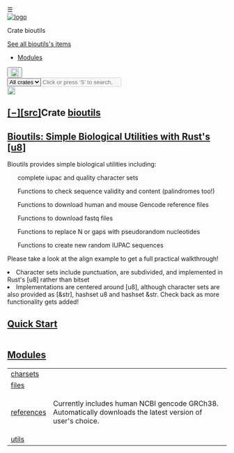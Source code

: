 <!DOCTYPE html><html lang="en"><head><meta charset="utf-8"><meta name="viewport" content="width=device-width, initial-scale=1.0"><meta name="generator" content="rustdoc"><meta name="description" content="API documentation for the Rust `bioutils` crate."><meta name="keywords" content="rust, rustlang, rust-lang, bioutils"><title>bioutils - Rust</title><link rel="stylesheet" type="text/css" href="../normalize.css"><link rel="stylesheet" type="text/css" href="../rustdoc.css" id="mainThemeStyle"><link rel="stylesheet" type="text/css" href="../dark.css"><link rel="stylesheet" type="text/css" href="../light.css" id="themeStyle"><script src="../storage.js"></script><noscript><link rel="stylesheet" href="../noscript.css"></noscript><link rel="shortcut icon" href="../favicon.ico"><style type="text/css">#crate-search{background-image:url("../down-arrow.svg");}</style></head><body class="rustdoc mod"><!--[if lte IE 8]><div class="warning">This old browser is unsupported and will most likely display funky things.</div><![endif]--><nav class="sidebar"><div class="sidebar-menu">&#9776;</div><a href='../bioutils/index.html'><div class='logo-container'><img src='../rust-logo.png' alt='logo'></div></a><p class='location'>Crate bioutils</p><div class="sidebar-elems"><a id='all-types' href='all.html'><p>See all bioutils's items</p></a><div class="block items"><ul><li><a href="#modules">Modules</a></li></ul></div><p class='location'></p><script>window.sidebarCurrent = {name: 'bioutils', ty: 'mod', relpath: '../'};</script></div></nav><div class="theme-picker"><button id="theme-picker" aria-label="Pick another theme!"><img src="../brush.svg" width="18" alt="Pick another theme!"></button><div id="theme-choices"></div></div><script src="../theme.js"></script><nav class="sub"><form class="search-form"><div class="search-container"><div><select id="crate-search"><option value="All crates">All crates</option></select><input class="search-input" name="search" disabled autocomplete="off" spellcheck="false" placeholder="Click or press ‘S’ to search, ‘?’ for more options…" type="search"></div><a id="settings-menu" href="../settings.html"><img src="../wheel.svg" width="18" alt="Change settings"></a></div></form></nav><section id="main" class="content"><h1 class='fqn'><span class='out-of-band'><span id='render-detail'><a id="toggle-all-docs" href="javascript:void(0)" title="collapse all docs">[<span class='inner'>&#x2212;</span>]</a></span><a class='srclink' href='../src/bioutils/lib.rs.html#3-30' title='goto source code'>[src]</a></span><span class='in-band'>Crate <a class="mod" href=''>bioutils</a></span></h1><div class='docblock'><h1 id="bioutils-simple-biological-utilities-with-rusts-u8" class="section-header"><a href="#bioutils-simple-biological-utilities-with-rusts-u8">Bioutils: Simple Biological Utilities with Rust's [u8]</a></h1>
<p>Bioutils provides simple biological utilities including: 
    <ul>complete iupac and quality character sets</ul>
    <ul> Functions to check sequence validity and content (palindromes too!)</ul>
    <ul> Functions to download human and mouse Gencode reference files</ul>
    <ul> Functions to download fastq files</ul>
    <ul> Functions to replace N or gaps with pseudorandom nucleotides</ul>
    <ul> Functions to create new random IUPAC sequences</ul>
</p>

<p> Please take a look at the align example to get a full practical walkthrough!</p>

<li>Character sets include punctuation, are subdivided, and implemented in Rust's [u8] rather than bitset</li>
<li>Implementations are centered around [u8], although character sets are also provided as [&amp;str], hashset u8 and hashset &amp;str.
Check back as more functionality gets added!</li>
</ul>
<h2 id="quick-start" class="section-header"><a href="#quick-start">Quick Start</a></h2>
<div class="example-wrap"><pre class="rust rust-example-rendered">
</pre></div>
</div><h2 id='modules' class='section-header'><a href="#modules">Modules</a></h2>
<table><tr class='module-item'><td><a class="mod" href="charsets/index.html" title='bioutils::charsets mod'>charsets</a></td><td class='docblock-short'></td></tr><tr class='module-item'><td><a class="mod" href="files/index.html" title='bioutils::files mod'>files</a></td><td class='docblock-short'></td></tr><tr class='module-item'><td><a class="mod" href="references/index.html" title='bioutils::references mod'>references</a></td><td class='docblock-short'><p>Currently includes human NCBI gencode GRCh38. Automatically downloads the latest version of user's choice.</p>
</td></tr><tr class='module-item'><td><a class="mod" href="utils/index.html" title='bioutils::utils mod'>utils</a></td><td class='docblock-short'></td></tr></table></section><section id="search" class="content hidden"></section><section class="footer"></section><script>window.rootPath = "../";window.currentCrate = "bioutils";</script><script src="../main.js"></script><script defer src="../search-index.js"></script></body></html>